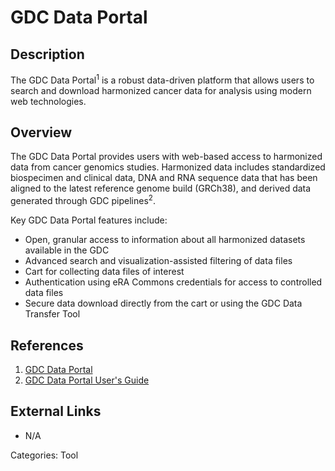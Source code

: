 # GDC Data Portal #
## Description ##
The GDC Data Portal<sup>1</sup> is a robust data-driven platform that allows users to search and download harmonized cancer data for analysis using modern web technologies.
## Overview ##
The GDC Data Portal provides users with web-based access to harmonized data from cancer genomics studies. Harmonized data includes standardized biospecimen and clinical data, DNA and RNA sequence data that has been aligned to the latest reference genome build (GRCh38), and derived data generated through GDC pipelines<sup>2</sup>.

Key GDC Data Portal features include:

* Open, granular access to information about all harmonized datasets available in the GDC
* Advanced search and visualization-assisted filtering of data files
* Cart for collecting data files of interest
* Authentication using eRA Commons credentials for access to controlled data files
* Secure data download directly from the cart or using the GDC Data Transfer Tool

## References ##
1. [GDC Data Portal](https://gdc-portal.nci.nih.gov)
2. [GDC Data Portal User's Guide](https://docs.gdc.cancer.gov/Data_Portal/Users_Guide/Getting_Started/)

## External Links ##
* N/A

Categories: Tool
